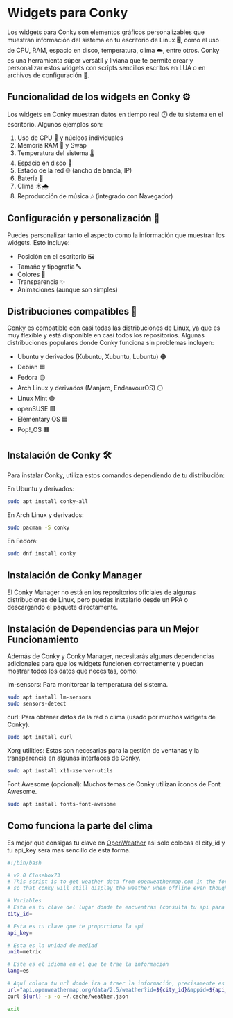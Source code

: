# Widgets para Conky

Los widgets para Conky son elementos gráficos personalizables que muestran información del sistema en tu 
escritorio de Linux 🖥️, como el uso de CPU, RAM, espacio en disco, temperatura, clima ☁️, entre otros. Conky 
es una herramienta súper versátil y liviana que te permite crear y personalizar estos widgets con scripts 
sencillos escritos en LUA o en archivos de configuración 📜.

## Funcionalidad de los widgets en Conky ⚙️

Los widgets en Conky muestran datos en tiempo real ⏱️ de tu sistema en el escritorio. Algunos ejemplos son:

1. Uso de CPU 🧠 y núcleos individuales
2. Memoria RAM 💾 y Swap
3. Temperatura del sistema 🌡️
4. Espacio en disco 💽
5. Estado de la red 🌐 (ancho de banda, IP)
6. Batería 🔋
7. Clima ☀🌧️
8. Reproducción de música 🎶 (integrado con Navegador)

## Configuración y personalización 🎨
Puedes personalizar tanto el aspecto como la información que muestran los widgets. Esto incluye:

- Posición en el escritorio 🖼️
- Tamaño y tipografía 🔤
- Colores 🎨
- Transparencia ✨
- Animaciones (aunque son simples)

## Distribuciones compatibles 🐧
Conky es compatible con casi todas las distribuciones de Linux, ya que es muy flexible y está disponible en casi todos los repositorios. Algunas distribuciones populares donde Conky funciona sin problemas incluyen:

- Ubuntu y derivados (Kubuntu, Xubuntu, Lubuntu) 🟠
- Debian 🟦
- Fedora 🟡
- Arch Linux y derivados (Manjaro, EndeavourOS) ⚪
- Linux Mint 🟢
- openSUSE 🟩
- Elementary OS 🟦
- Pop!_OS 🟧

## Instalación de Conky 🛠️
Para instalar Conky, utiliza estos comandos dependiendo de tu distribución:

En Ubuntu y derivados:

```bash
sudo apt install conky-all
```

En Arch Linux y derivados:
```bash
sudo pacman -S conky
```

En Fedora:
```bash
sudo dnf install conky
```

## Instalación de Conky Manager
El Conky Manager no está en los repositorios oficiales de algunas distribuciones de Linux, pero puedes instalarlo desde un PPA o descargando el paquete directamente.

## Instalación de Dependencias para un Mejor Funcionamiento
Además de Conky y Conky Manager, necesitarás algunas dependencias adicionales para que los widgets funcionen correctamente y puedan mostrar todos los datos que necesitas, como:

lm-sensors: Para monitorear la temperatura del sistema.
```bash
sudo apt install lm-sensors
sudo sensors-detect
```

curl: Para obtener datos de la red o clima (usado por muchos widgets de Conky).
```bash
sudo apt install curl
```

Xorg utilities: Estas son necesarias para la gestión de ventanas y la transparencia en algunas interfaces de Conky.
```bash
sudo apt install x11-xserver-utils
```

Font Awesome (opcional): Muchos temas de Conky utilizan iconos de Font Awesome.
```bash
sudo apt install fonts-font-awesome
```

## Como funciona la parte del clima
Es mejor que consigas tu clave en [OpenWeather](https://openweathermap.org/) asi solo colocas el city_id y tu api_key
sera mas sencillo de esta forma.

```bash
#!/bin/bash

# v2.0 Closebox73
# This script is to get weather data from openweathermap.com in the form of a json file
# so that conky will still display the weather when offline even though it doesn't up to date

# Variables
# Esta es tu clave del lugar donde te encuentras (consulta tu api para saber la tuya)
city_id=

# Esta es tu clave que te proporciona la api
api_key=

# Esta es la unidad de mediad
unit=metric

# Este es el idioma en el que te trae la información
lang=es

# Aquí coloca tu url donde ira a traer la información, precisamente es de donde obtuviste tu código
url="api.openweathermap.org/data/2.5/weather?id=${city_id}&appid=${api_key}&cnt=5&units=${unit}&lang=${lang}"
curl ${url} -s -o ~/.cache/weather.json

exit
```
